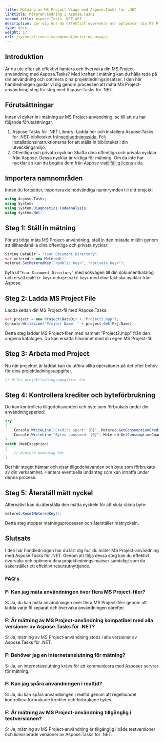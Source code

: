 ```yaml
---
title: Mätning av MS Project Usage med Aspose.Tasks för .NET
linktitle: Mätaranvändning i Aspose.Tasks
second_title: Aspose.Tasks .NET API
description: Lär dig hur du effektivt övervakar och optimerar din MS Project-användning med Aspose.Tasks för .NET. Steg-för-steg-guide för effektiv projektledning.
type: docs
weight: 17
url: /sv/net/license-management/metering-usage/
---
```

## Introduktion
Är du ute efter att effektivt hantera och övervaka din MS Project-användning med Aspose.Tasks? Med kraften i mätning kan du hålla reda på din användning och optimera dina projektledningsinsatser. I den här handledningen guidar vi dig genom processen att mäta MS Project-användning steg för steg med Aspose.Tasks för .NET.
## Förutsättningar
Innan vi dyker in i mätning av MS Project-användning, se till att du har följande förutsättningar:
1.  Aspose.Tasks for .NET Library: Ladda ner och installera Aspose.Tasks for .NET-biblioteket från[nedladdningssida](https://releases.aspose.com/tasks/net/), Följ installationsinstruktionerna för att ställa in biblioteket i din utvecklingsmiljö.
2.  Offentliga och privata nycklar: Skaffa dina offentliga och privata nycklar från Aspose. Dessa nycklar är viktiga för mätning. Om du inte har nycklar än kan du begära dem från Aspose via[tillfällig licens](https://purchase.aspose.com/temporary-license/) sida.

## Importera namnområden
Innan du fortsätter, importera de nödvändiga namnrymden till ditt projekt:
```csharp
using Aspose.Tasks;
using System;
using System.Diagnostics.CodeAnalysis;
using System.Net;

```
## Steg 1: Ställ in mätning
För att börja mäta MS Project-användning, ställ in den mätade miljön genom att tillhandahålla dina offentliga och privata nycklar:
```csharp
String DataDir = "Your Document Directory";
var metered = new Metered();
metered.SetMeteredKey("<public key>", "<private key>");
```
 byta ut`"Your Document Directory"` med sökvägen till din dokumentkatalog och ersätt`<public key>` och`<private key>` med dina faktiska nycklar från Aspose.
## Steg 2: Ladda MS Project File
Ladda sedan din MS Project-fil med Aspose.Tasks:
```csharp
var project = new Project(DataDir + "Project2.mpp");
Console.WriteLine("Project Name: " + project.Get(Prj.Name));
```
Detta steg laddar MS Project-filen med namnet "Project2.mpp" från den angivna katalogen. Du kan ersätta filnamnet med din egen MS Project-fil.
## Steg 3: Arbeta med Project
Nu när projektet är laddat kan du utföra olika operationer på det efter behov för dina projektledningsuppgifter.
```csharp
// Utför projektledningsuppgifter här
```
## Steg 4: Kontrollera krediter och byteförbrukning
Du kan kontrollera tillgodohavanden och byte som förbrukats under din användningsperiod:
```csharp
try
{
    Console.WriteLine("Credits spent: {0}", Metered.GetConsumptionCredit());
    Console.WriteLine("Bytes consumed: {0}", Metered.GetConsumptionQuantity());
}
catch (WebException)
{
    // Hantera undantag här
}
```
Det här steget hämtar och visar tillgodohavanden och byte som förbrukats av din verksamhet. Hantera eventuella undantag som kan inträffa under denna process.
## Steg 5: Återställ mätt nyckel
Alternativt kan du återställa den mätta nyckeln för att sluta räkna byte:
```csharp
metered.ResetMeteredKey();
```
Detta steg stoppar mätningsprocessen och återställer mätnyckeln.

## Slutsats
I den här handledningen har du lärt dig hur du mäter MS Project-användning med Aspose.Tasks för .NET. Genom att följa dessa steg kan du effektivt övervaka och optimera dina projektledningsinsatser samtidigt som du säkerställer ett effektivt resursutnyttjande.
### FAQ's
### F: Kan jag mäta användningen över flera MS Project-filer?
S: Ja, du kan mäta användningen över flera MS Project-filer genom att ladda varje fil separat och övervaka användningen därefter.
### F: Är mätning av MS Project-användning kompatibel med alla versioner av Aspose.Tasks för .NET?
S: Ja, mätning av MS Project-användning stöds i alla versioner av Aspose.Tasks för .NET.
### F: Behöver jag en internetanslutning för mätning?
S: Ja, en internetanslutning krävs för att kommunicera med Asposes servrar för mätning.
### F: Kan jag spåra användningen i realtid?
S: Ja, du kan spåra användningen i realtid genom att regelbundet kontrollera förbrukade krediter och förbrukade bytes.
### F: Är mätning av MS Project-användning tillgänglig i testversionen?
S: Ja, mätning av MS Project-användning är tillgänglig i både testversioner och licensierade versioner av Aspose.Tasks för .NET.